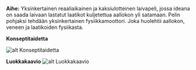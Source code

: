 **Aihe:** Yksinkertainen reaaliaikainen ja kaksiulotteinen laivapeli,
jossa ideana on saada laivaan lastatut laatikot kuljetettua aallokon yli satamaan.
Pelin pohjaksi tehdään yksinkertainen fysiikkamoottori. Joka huolehtii aallokon, veneen ja laatikoiden fysiikasta.

**Konseptitaidetta**

![alt Konseptitaidetta](http://files.1337upload.net/Laivapeli-263375.png)

**Luokkakaavio**
![alt Luokkakaavio](luokkakaavio.png)